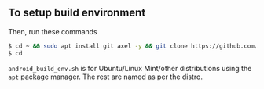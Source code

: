 ## To setup build environment

Then, run these commands

```bash
$ cd ~ && sudo apt install git axel -y && git clone https://github.com/CraftRom/scripts && cd scripts && sudo bash setup/android_build_env.sh && sudo bash setup/install_android_sdk.sh
$ cd
```

`android_build_env.sh` is for Ubuntu/Linux Mint/other distributions using the `apt` package manager.
The rest are named as per the distro.
